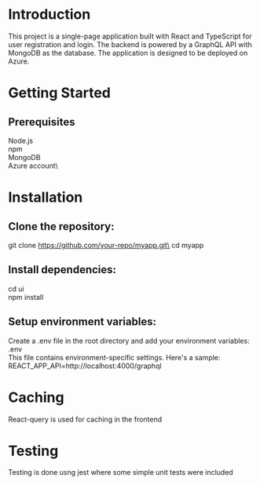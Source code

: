 # Introduction
This project is a single-page application built with React and TypeScript for user registration and login. The backend is powered by a GraphQL API with MongoDB as the database. The application is designed to be deployed on Azure.

# Getting Started
## Prerequisites
Node.js\
npm\
MongoDB\
Azure account\

# Installation
## Clone the repository:
git clone https://github.com/your-repo/myapp.git\
cd myapp

## Install dependencies:
cd ui\
npm install

## Setup environment variables:
Create a .env file in the root directory and add your environment variables:\
.env\
This file contains environment-specific settings. Here's a sample:\
REACT_APP_API=http://localhost:4000/graphql

# Caching
React-query is used for caching in the frontend

# Testing
Testing is done usng jest where some simple unit tests were included
